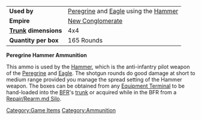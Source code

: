 |                                             |                                                                                                                |
| ------------------------------------------- | -------------------------------------------------------------------------------------------------------------- |
| **Used by**                                 | [Peregrine](Peregrine.md "wikilink") and [Eagle](Eagle.md "wikilink") using the [Hammer](Hammer.md "wikilink") |
| **Empire**                                  | [New Conglomerate](New_Conglomerate.md "wikilink")                                                             |
| **[Trunk](Trunk.md "wikilink") dimensions** | 4x4                                                                                                            |
| **Quantity per box**                        | 165 Rounds                                                                                                     |

**Peregrine Hammer Ammunition**

This ammo is used by the [Hammer](Hammer.md "wikilink"), which is the
anti-infantry pilot weapon of the [Peregrine](Peregrine.md "wikilink") and
[Eagle](Eagle.md "wikilink"). The shotgun rounds do good damage at short to
medium range provided you manage the spread setting of the Hammer
weapon. The boxes can be obtained from any [Equipment
Terminal](Equipment_Terminal.md "wikilink") to be hand-loaded into the
[BFR](BFR.md "wikilink")'s [trunk](trunk.md "wikilink") or acquired while in
the BFR from a [Repair/Rearm.md Silo](Repair/Rearm_Silo.md "wikilink").

[Category:Game Items](Category:Game_Items.md "wikilink")
[Category:Ammunition](Category:Ammunition.md "wikilink")
